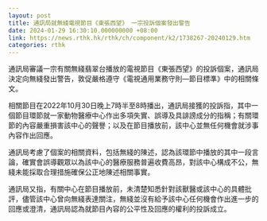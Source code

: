 ```yaml
---
layout: post
title: 通訊局就無綫電視節目《東張西望》 一宗投訴個案發出警告
date: 2024-01-29 16:30:10.000000000 +08:00
link: https://news.rthk.hk/rthk/ch/component/k2/1738267-20240129.htm
categories: rthk
---
```


通訊局審議一宗有關無綫翡翠台播放的電視節目《東張西望》的投訴個案，通訊局決定向無綫發出警告，敦促嚴格遵守《電視通用業務守則—節目標準》中的相關條文。

相關節目在2022年10月30日晚上7時半至8時播出，通訊局接獲的投訴指，其中一個節目環節就一家動物醫療中心作出多項失實、誤導及具誹謗成分的指稱；有關環節的內容嚴重損害該中心的聲譽；以及在節目播放前，該中心並無任何機會就涉事內容作出回應。

通訊局考慮了個案的相關資料，包括無綫的陳述，認為該環節中播放的其中一段言論，確實會誤導觀眾以為該中心的醫療服務普遍收費高昂，對該中心構成不公，無綫未能採取合理措施確保公正地陳述相關事實。

通訊局又指，有關中心在節目播放前，未清楚知悉針對該獸醫或該中心的具體批評，儘管該中心曾向無綫表達關注，無綫並沒有給予該中心任何機會作出進一步的回應或澄清，通訊局認為就節目內容的公平性及回應的權利的投訴成立。
